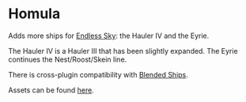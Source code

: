# Homula

Adds more ships for [Endless Sky](https://github.com/endless-sky/endless-sky): the Hauler IV and the Eyrie.

The Hauler IV is a Hauler III that has been slightly expanded. The Eyrie continues the Nest/Roost/Skein line.

There is cross-plugin compatibility with [Blended Ships](https://github.com/mOctave/blended-ships).

Assets can be found [here](https://github.com/TheGiraffe3/homula-rumskib-assets).